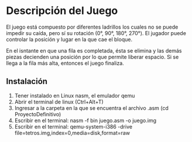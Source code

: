 # Descripción del Juego

El juego está compuesto por diferentes ladrillos los cuales no se puede impedir su caída, pero sí su rotación (0°, 90°, 180°, 270°). El jugador puede controlar la posición y lugar en la que cae el bloque.

En el isntante en que una fila es completada, ésta se elimina y las demás piezas decienden una posición por lo que permite liberar espacio. Si se llega a la fila más alta, entonces el juego finaliza.

## Instalación

1) Tener instalado en Linux nasm, el emulador qemu
2) Abrir el terminal de linux (Ctrl+Alt+T)
3) Ingresar a la carpeta en la que se encuentra el archivo .asm (cd ProyectoDefinitivo)
4) Escribir en el terminal: nasm -f bin juego.asm -o juego.img
5) Escribir en el terminal: qemu-system-i386 -drive file=tetros.img,index=0,media=disk,format=raw




